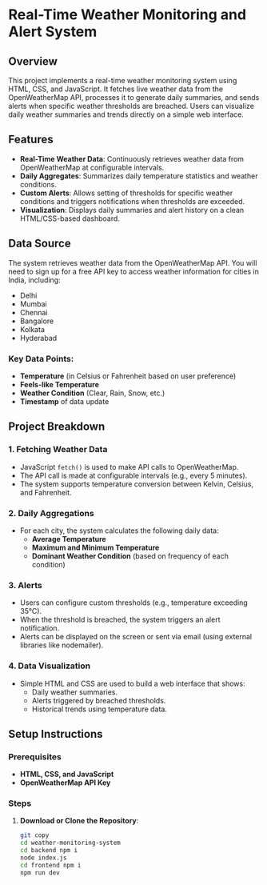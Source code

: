 # Real-Time Weather Monitoring and Alert System

## Overview

This project implements a real-time weather monitoring system using HTML, CSS, and JavaScript. It fetches live weather data from the OpenWeatherMap API, processes it to generate daily summaries, and sends alerts when specific weather thresholds are breached. Users can visualize daily weather summaries and trends directly on a simple web interface.

## Features

- **Real-Time Weather Data**: Continuously retrieves weather data from OpenWeatherMap at configurable intervals.
- **Daily Aggregates**: Summarizes daily temperature statistics and weather conditions.
- **Custom Alerts**: Allows setting of thresholds for specific weather conditions and triggers notifications when thresholds are exceeded.
- **Visualization**: Displays daily summaries and alert history on a clean HTML/CSS-based dashboard.

## Data Source

The system retrieves weather data from the OpenWeatherMap API. You will need to sign up for a free API key to access weather information for cities in India, including:

- Delhi
- Mumbai
- Chennai
- Bangalore
- Kolkata
- Hyderabad

### Key Data Points:

- **Temperature** (in Celsius or Fahrenheit based on user preference)
- **Feels-like Temperature**
- **Weather Condition** (Clear, Rain, Snow, etc.)
- **Timestamp** of data update

## Project Breakdown

### 1. Fetching Weather Data

- JavaScript `fetch()` is used to make API calls to OpenWeatherMap.
- The API call is made at configurable intervals (e.g., every 5 minutes).
- The system supports temperature conversion between Kelvin, Celsius, and Fahrenheit.

### 2. Daily Aggregations

- For each city, the system calculates the following daily data:
  - **Average Temperature**
  - **Maximum and Minimum Temperature**
  - **Dominant Weather Condition** (based on frequency of each condition)

### 3. Alerts

- Users can configure custom thresholds (e.g., temperature exceeding 35°C).
- When the threshold is breached, the system triggers an alert notification.
- Alerts can be displayed on the screen or sent via email (using external libraries like nodemailer).

### 4. Data Visualization

- Simple HTML and CSS are used to build a web interface that shows:
  - Daily weather summaries.
  - Alerts triggered by breached thresholds.
  - Historical trends using temperature data.

## Setup Instructions

### Prerequisites

- **HTML, CSS, and JavaScript**
- **OpenWeatherMap API Key**

### Steps

1. **Download or Clone the Repository**:
   ```bash
   git copy 
   cd weather-monitoring-system
   cd backend npm i
   node index.js
   cd frontend npm i
   npm run dev
   
